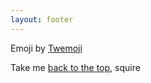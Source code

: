 ```yaml
---
layout: footer
---
```


Emoji by [Twemoji](https://twemoji.twitter.com/)

Take me [back to the top](#top), squire
